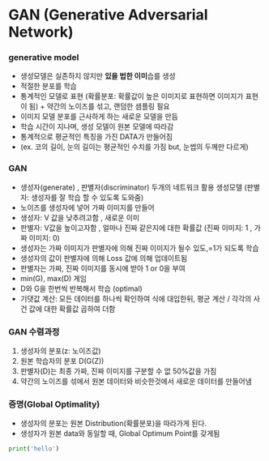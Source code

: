 # GAN (Generative Adversarial Network)

### generative model
- 생성모델은 실존하지 않지만 **있을 법한 이미**습를 생성
- 적절한 분포를 학습
- 통계적인 모델로 표현 (확률분포: 확률값이 높은 이미지로 표현하면 이미지가 표현이 됨) + 약간의 노이즈를 섞고, 랜덤한 샘플링 필요
- 이미지 모델 분포를 근사하게 하는 새로운 모델을 만듬
- 학습 시간이 지나며, 생성 모델이 원본 모델에 따라감
- 통계적으로 평균적인 특징을 가진 DATA가 만들어짐
- (ex. 코의 길이, 눈의 길이는 평균적인 수치를 가짐 but, 눈썹의 두께만 다르게)

### GAN
- 생성자(generate) , 판별자(discriminator) 두개의 네트워크 활용 생성모델 (판별자: 생성자를 잘 학습 할 수 있도록 도와줌)
- 노이즈를 생성자에 넣어 가짜 이미지를 만들어
- 생성자: V 값을 낮추려고함 , 새로운 이미
- 판별자: V값을 높이고자함 , 얼마나 진짜 같은지에 대한 확률값 (진짜 이미지: 1 , 가짜 이미지: 0)
- 생성자는 가짜 이미지가 판별자에 의해 진짜 이미지가 될수 있도,=1가 되도록 학습
- 생성자의 값이 판별자에 의해 Loss 값에 의해 업데이트됨
- 판별자는 가짜, 진짜 이미지를 동시에 받아 1 or 0을 부여
- min(G), max(D) 게임
- D와 G을 한번씩 반복해서 학습 (optimal)
- 기댓값 계산: 모든 데이터를 하나씩 확인하여 식에 대입한뒤, 평균 계산 / 각각의 사건 값에 대한 확률값 곱하여 더함

### GAN 수렴과정
1. 생성자의 분포(z: 노이즈값)
2. 원본 학습자의 분포 D(G(Z))
3. 판별자(D)는 최종 가짜, 진짜 이미지를 구분할 수 없 50%값을 가짐 
4. 약간의 노이즈를 섞에서 원본 데이터와 비슷한것에서 새로운 데이터를 만들어냄

### 증명(Global Optimality)
- 생성자의 분포는 원본 Distribution(확률분포)을 따라가게 된다.
- 생성자가 원본 data와 동일할 때, Global Optimum Point를 갖게됨


```python
print('hello')
```